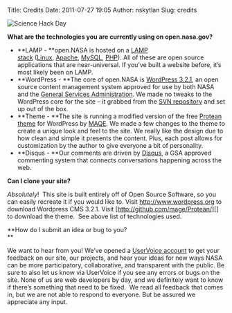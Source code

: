 Title: Credits
Date: 2011-07-27 19:05
Author: nskytlan
Slug: credits

![Science Hack Day][]

**What are the technologies you are currently using on open.nasa.gov?**

<div>

-   **LAMP - **open.NASA is hosted on a [LAMP
    stack][] ([Linux][], [Apache][], [MySQL][], [PHP][]). All of these
    are open source applications that are near-universal. If you’ve
    built a website before, it’s most likely been on LAMP.
-   **WordPress - **The core of open.NASA is [WordPress 3.2.1][], an
    open source content management system approved for use by both NASA
    and the [General Services Administration][]. We made no tweaks to
    the WordPress core for the site – it grabbed from the [SVN
    repository][] and set up out of the box.
-   **Theme - **The site is running a modified version of
    the free [Protean theme][] for WordPress by [MAQE][]. We made a few
    changes to the theme to create a unique look and feel to the site.
    We really like the design due to how clean and simple it presents
    the content. Plus, each post allows for customization by the author
    to give everyone a bit of personality.
-   **Disqus - **Our comments are driven by [Disqus][], a GSA approved
    commenting system that connects conversations happening across the
    web.

**Can I clone your site?**

</div>

*Absolutely*!  This site is built entirely off of Open Source Software,
so you can easily recreate it if you would like to. Visit
<http://www.wordpress.org> to download Wordpress CMS 3.2.1. Visit
[http://github.com/mage/Protean/][] to download the theme.  See above
list of technologies used.

**How do I submit an idea or bug to you?  
**

We want to hear from you! We’ve opened a [UserVoice account][] to get
your feedback on our site, our projects, and hear your ideas for new
ways NASA can be more participatory, collaborative, and transparent with
the public. Be sure to also let us know via UserVoice if you see any
errors or bugs on the site. None of us are web developers by day, and we
definitely want to know if there’s something that need to be fixed.  We
read all feedback that comes in, but we are not able to respond to
everyone. But be assured we appreciate any input.

  [Science Hack Day]: http://open.nasa.gov/wp-content/uploads/2011/07/SHD.jpg
    "Science Hack Day"
  [LAMP stack]: http://en.wikipedia.org/wiki/LAMP_(software_bundle)
  [Linux]: http://en.wikipedia.org/wiki/Linux
  [Apache]: http://httpd.apache.org/
  [MySQL]: http://www.mysql.com/
  [PHP]: http://www.php.net/
  [WordPress 3.2.1]: http://www.wordpress.org/
  [General Services Administration]: http://www.apps.gov/
  [SVN repository]: http://codex.wordpress.org/Installing/Updating_WordPress_with_Subversion
  [Protean theme]: http://www.buildingtothink.com/2011/09/protean-theme-for-wordpress-available-now/%20
  [MAQE]: www.maqe.com%20
  [Disqus]: http://disqus.com/
  [http://github.com/mage/Protean/]: https://github.com/maqe/Protean
  [UserVoice account]: http://nasa.uservoice.com/
